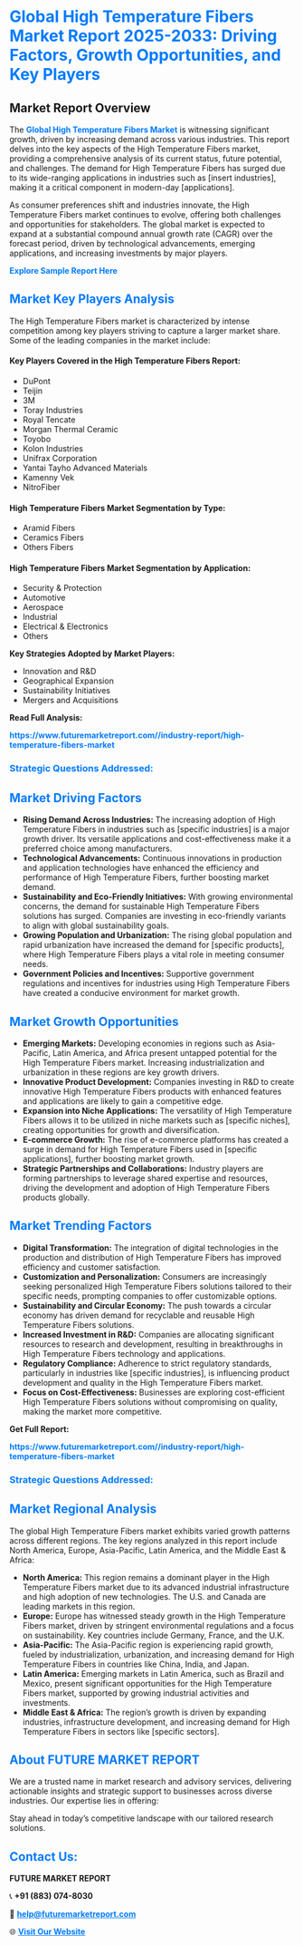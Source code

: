 <h1 style="color: #007BFF;">Global High Temperature Fibers Market Report 2025-2033: Driving Factors, Growth Opportunities, and Key Players</h1>

<section id="overview">
<h2>Market Report Overview</h2>
<p>The <a href="https://www.futuremarketreport.com//industry-report/high-temperature-fibers-market" style="color: #007BFF; text-decoration: none;"><strong>Global High Temperature Fibers Market</strong></a> is witnessing significant growth, driven by increasing demand across various industries. This report delves into the key aspects of the High Temperature Fibers market, providing a comprehensive analysis of its current status, future potential, and challenges. The demand for High Temperature Fibers has surged due to its wide-ranging applications in industries such as [insert industries], making it a critical component in modern-day [applications].</p>
<p>As consumer preferences shift and industries innovate, the High Temperature Fibers market continues to evolve, offering both challenges and opportunities for stakeholders. The global market is expected to expand at a substantial compound annual growth rate (CAGR) over the forecast period, driven by technological advancements, emerging applications, and increasing investments by major players.</p>
</section>

<section id="overview">
<p><a href="https://www.futuremarketreport.com//request-sample/reportId=85404" style="color: #007BFF; text-decoration: none;"><strong>Explore Sample Report Here</strong></a></p>
</section>

<section id="key-players">
<h2 style="color: #007BFF;">Market Key Players Analysis</h2>
<p>The High Temperature Fibers market is characterized by intense competition among key players striving to capture a larger market share. Some of the leading companies in the market include:</p>
<h4>Key Players Covered in the High Temperature Fibers Report:</h4>
<ul><li>DuPont</li><li>Teijin</li><li>3M</li><li>Toray Industries</li><li>Royal Tencate</li><li>Morgan Thermal Ceramic</li><li>Toyobo</li><li>Kolon Industries</li><li>Unifrax Corporation</li><li>Yantai Tayho Advanced Materials</li><li>Kamenny Vek</li><li>NitroFiber</li></ul>
<h4>High Temperature Fibers Market Segmentation by Type:</h4>
<ul><li>Aramid Fibers</li><li>Ceramics Fibers</li><li>Others Fibers</li></ul>

<h4>High Temperature Fibers Market Segmentation by Application:</h4>
<ul><li>Security &amp; Protection</li><li>Automotive</li><li>Aerospace</li><li>Industrial</li><li>Electrical &amp; Electronics</li><li>Others</li></ul>
<p><strong>Key Strategies Adopted by Market Players:</strong></p>
<ul>
<li>Innovation and R&D</li>
<li>Geographical Expansion</li>
<li>Sustainability Initiatives</li>
<li>Mergers and Acquisitions</li>
</ul>
</section>

<section>
<p><strong>Read Full Analysis: </strong></p><a href="https://www.futuremarketreport.com//industry-report/high-temperature-fibers-market" style="color: #007BFF; text-decoration: none;"><strong>https://www.futuremarketreport.com//industry-report/high-temperature-fibers-market</strong></a>
<h3 style="color: #007BFF;">Strategic Questions Addressed:</h3>
</section>

<section id="driving-factors">
<h2 style="color: #007BFF;">Market Driving Factors</h2>
<ul>
<li><strong>Rising Demand Across Industries:</strong> The increasing adoption of High Temperature Fibers in industries such as [specific industries] is a major growth driver. Its versatile applications and cost-effectiveness make it a preferred choice among manufacturers.</li>
<li><strong>Technological Advancements:</strong> Continuous innovations in production and application technologies have enhanced the efficiency and performance of High Temperature Fibers, further boosting market demand.</li>
<li><strong>Sustainability and Eco-Friendly Initiatives:</strong> With growing environmental concerns, the demand for sustainable High Temperature Fibers solutions has surged. Companies are investing in eco-friendly variants to align with global sustainability goals.</li>
<li><strong>Growing Population and Urbanization:</strong> The rising global population and rapid urbanization have increased the demand for [specific products], where High Temperature Fibers plays a vital role in meeting consumer needs.</li>
<li><strong>Government Policies and Incentives:</strong> Supportive government regulations and incentives for industries using High Temperature Fibers have created a conducive environment for market growth.</li>
</ul>
</section>

<section id="growth-opportunities">
<h2 style="color: #007BFF;">Market Growth Opportunities</h2>
<ul>
<li><strong>Emerging Markets:</strong> Developing economies in regions such as Asia-Pacific, Latin America, and Africa present untapped potential for the High Temperature Fibers market. Increasing industrialization and urbanization in these regions are key growth drivers.</li>
<li><strong>Innovative Product Development:</strong> Companies investing in R&D to create innovative High Temperature Fibers products with enhanced features and applications are likely to gain a competitive edge.</li>
<li><strong>Expansion into Niche Applications:</strong> The versatility of High Temperature Fibers allows it to be utilized in niche markets such as [specific niches], creating opportunities for growth and diversification.</li>
<li><strong>E-commerce Growth:</strong> The rise of e-commerce platforms has created a surge in demand for High Temperature Fibers used in [specific applications], further boosting market growth.</li>
<li><strong>Strategic Partnerships and Collaborations:</strong> Industry players are forming partnerships to leverage shared expertise and resources, driving the development and adoption of High Temperature Fibers products globally.</li>
</ul>
</section>

<section id="trending-factors">
<h2 style="color: #007BFF;">Market Trending Factors</h2>
<ul>
<li><strong>Digital Transformation:</strong> The integration of digital technologies in the production and distribution of High Temperature Fibers has improved efficiency and customer satisfaction.</li>
<li><strong>Customization and Personalization:</strong> Consumers are increasingly seeking personalized High Temperature Fibers solutions tailored to their specific needs, prompting companies to offer customizable options.</li>
<li><strong>Sustainability and Circular Economy:</strong> The push towards a circular economy has driven demand for recyclable and reusable High Temperature Fibers solutions.</li>
<li><strong>Increased Investment in R&D:</strong> Companies are allocating significant resources to research and development, resulting in breakthroughs in High Temperature Fibers technology and applications.</li>
<li><strong>Regulatory Compliance:</strong> Adherence to strict regulatory standards, particularly in industries like [specific industries], is influencing product development and quality in the High Temperature Fibers market.</li>
<li><strong>Focus on Cost-Effectiveness:</strong> Businesses are exploring cost-efficient High Temperature Fibers solutions without compromising on quality, making the market more competitive.</li>
</ul>
</section>

<section>
<p><strong>Get Full Report: </strong></p><a href="https://www.futuremarketreport.com//industry-report/high-temperature-fibers-market" style="color: #007BFF; text-decoration: none;"><strong>https://www.futuremarketreport.com//industry-report/high-temperature-fibers-market</strong></a>
<h3 style="color: #007BFF;">Strategic Questions Addressed:</h3>
</section>


<section id="regional-analysis">
<h2 style="color: #007BFF;">Market Regional Analysis</h2>
<p>The global High Temperature Fibers market exhibits varied growth patterns across different regions. The key regions analyzed in this report include North America, Europe, Asia-Pacific, Latin America, and the Middle East & Africa:</p>
<ul>
<li><strong>North America:</strong> This region remains a dominant player in the High Temperature Fibers market due to its advanced industrial infrastructure and high adoption of new technologies. The U.S. and Canada are leading markets in this region.</li>
<li><strong>Europe:</strong> Europe has witnessed steady growth in the High Temperature Fibers market, driven by stringent environmental regulations and a focus on sustainability. Key countries include Germany, France, and the U.K.</li>
<li><strong>Asia-Pacific:</strong> The Asia-Pacific region is experiencing rapid growth, fueled by industrialization, urbanization, and increasing demand for High Temperature Fibers in countries like China, India, and Japan.</li>
<li><strong>Latin America:</strong> Emerging markets in Latin America, such as Brazil and Mexico, present significant opportunities for the High Temperature Fibers market, supported by growing industrial activities and investments.</li>
<li><strong>Middle East & Africa:</strong> The region’s growth is driven by expanding industries, infrastructure development, and increasing demand for High Temperature Fibers in sectors like [specific sectors].</li>
</ul>
</section>

<footer>
<h2 style="color: #007BFF;">About FUTURE MARKET REPORT</h2>
<p>We are a trusted name in market research and advisory services, delivering actionable insights and strategic support to businesses across diverse industries. Our expertise lies in offering:</p>

<p>Stay ahead in today’s competitive landscape with our tailored research solutions.</p>

<h2 style="color: #007BFF;">Contact Us:</h2>
<p><strong>FUTURE MARKET REPORT</strong></p>
<p>📞 <strong>+91 (883) 074-8030</strong></p>
<p>📧 <strong><a href="mailto:help@futuremarketreport.com" style="color: #007BFF;">help@futuremarketreport.com</a></strong></p>
<p>🌐 <strong><a href="https://www.futuremarketreport.com/" style="color: #007BFF;">Visit Our Website</a></strong></p>
</footer>